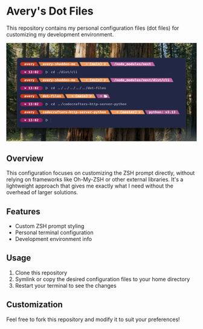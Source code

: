 # Avery's Dot Files

This repository contains my personal configuration files (dot files) for customizing my development environment.

![Terminal Preview](preview.png)

## Overview

This configuration focuses on customizing the ZSH prompt directly, without relying on frameworks like Oh-My-ZSH or other external libraries. It's a lightweight approach that gives me exactly what I need without the overhead of larger solutions.

## Features

- Custom ZSH prompt styling
- Personal terminal configuration
- Development environment info

## Usage

1. Clone this repository
2. Symlink or copy the desired configuration files to your home directory
3. Restart your terminal to see the changes

## Customization

Feel free to fork this repository and modify it to suit your preferences!
